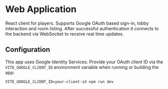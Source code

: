 # Web Application

React client for players. Supports Google OAuth based sign-in, lobby interaction and room listing. After successful authentication it connects to the backend via WebSocket to receive real time updates.

## Configuration

This app uses Google Identity Services. Provide your OAuth client ID via the `VITE_GOOGLE_CLIENT_ID` environment variable when running or building the app:

```
VITE_GOOGLE_CLIENT_ID=your-client-id npm run dev
```
